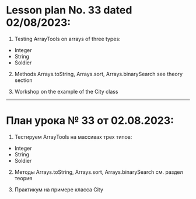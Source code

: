 # Lesson plan No. 33 dated 02/08/2023:

1. Testing ArrayTools on arrays of three types:
- Integer
- String 
- Soldier


2. Methods Arrays.toString, Arrays.sort, Arrays.binarySearch
   see theory section


3. Workshop on the example of the City class


______________________

# План урока № 33 от 02.08.2023:

1. Тестируем ArrayTools на массивах трех типов: 
- Integer
- String
- Soldier


2. Методы Arrays.toString, Arrays.sort, Arrays.binarySearch
см. раздел теория


3. Практикум на примере класса City









